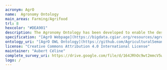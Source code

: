 ```yaml
--- 
acronym: AgrO
name:  Agronomy Ontology
main_areas: Farming/Agrifood
trl: 8
hexcolor: "#DEA901"
description: The Agronomy Ontology has been developed to enable the description of agronomic data variables using standard terms. This allows leveraging standards for metadata and data annotation to address the challenges in current ways to manage agronomic data, which are currently collected, described, and stored in inconsistent ways, impeding data comparison, mining, interpretation reuse.
specification: "[AgrO Webpage](https://bigdata.cgiar.org/resources/agronomy-ontology/), [AgrO Github Page](https://github.com/AgriculturalSemantics/agro)"
ontology_uri: "[AgrO OWL Ontology](https://github.com/AgriculturalSemantics/agro/blob/master/agro.owl)"
license: "Creative Commons Attribution 4.0 International License"
maintainer: "Aubert Céline"
complete_survey_uri: https://drive.google.com/file/d/164JRhOc9wt2mmcV5wlrT4S24VZbvqQZG/view
logo: /
--- 
```


